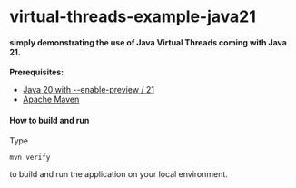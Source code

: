 # virtual-threads-example-java21

#### simply demonstrating the use of Java Virtual Threads coming with Java 21.

**Prerequisites:**

* [Java 20 with --enable-preview / 21](https://openjdk.net/)
* [Apache Maven](https:http://maven.apache.org/)

#### How to build and run

Type

```bash
mvn verify
```
to build and run the application on your local environment.
